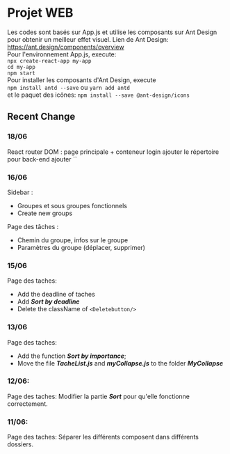 # Projet WEB  
Les codes sont basés sur App.js et utilise les composants sur Ant Design pour obtenir un meilleur effet visuel.
Lien de Ant Design: https://ant.design/components/overview  
Pour l'environnement App.js, execute:  
`npx create-react-app my-app`  
`cd my-app`  
`npm start`  
Pour installer les composants d'Ant Design, execute  
`npm install antd --save` ou `yarn add antd`  
et le paquet des icônes: `npm install --save @ant-design/icons`


## Recent Change
### 18/06
React router DOM : 
page principale + conteneur login
ajouter le répertoire pour back-end
ajouter ``

### 16/06
Sidebar :
* Groupes et sous groupes fonctionnels
* Create new groups

Page des tâches :
* Chemin du groupe, infos sur le  groupe
* Paramètres du groupe (déplacer, supprimer)

### 15/06
Page des taches:  
* Add the deadline of taches
* Add ***Sort by deadline***
* Delete the className of `<Deletebutton/>`

### 13/06
Page des taches:  
* Add the function  ***Sort by importance***;  
* Move the file  ***TacheList.js***  and  ***myCollapse.js***  to the folder  ***MyCollapse***

### 12/06:  
Page des taches: Modifier la partie  ***Sort***  pour qu'elle fonctionne correctement. 

### 11/06:  
Page des taches: Séparer les différents composent dans différents dossiers. 
